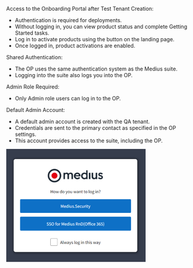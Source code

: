 Access to the Onboarding Portal after Test Tenant Creation:
* Authentication is required for deployments.
* Without logging in, you can view product status and complete Getting Started tasks.
* Log in to activate products using the button on the landing page.
* Once logged in, product activations are enabled.

Shared Authentication:
* The OP uses the same authentication system as the Medius suite.
* Logging into the suite also logs you into the OP.

Admin Role Required:
* Only Admin role users can log in to the OP.

Default Admin Account:
* A default admin account is created with the QA tenant.
* Credentials are sent to the primary contact as specified in the OP settings.
* This account provides access to the suite, including the OP.
  

![](../../images/Login.png)
